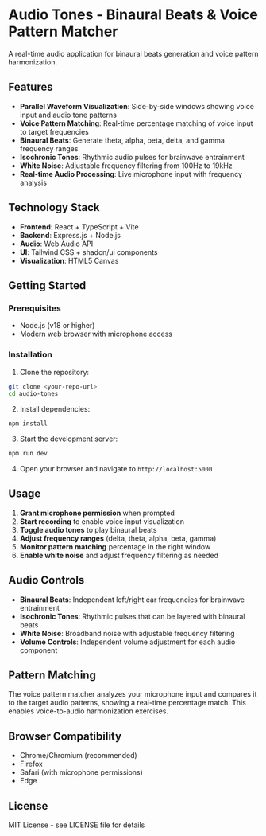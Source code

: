# Audio Tones - Binaural Beats & Voice Pattern Matcher

A real-time audio application for binaural beats generation and voice pattern harmonization.

## Features

- **Parallel Waveform Visualization**: Side-by-side windows showing voice input and audio tone patterns
- **Voice Pattern Matching**: Real-time percentage matching of voice input to target frequencies
- **Binaural Beats**: Generate theta, alpha, beta, delta, and gamma frequency ranges
- **Isochronic Tones**: Rhythmic audio pulses for brainwave entrainment
- **White Noise**: Adjustable frequency filtering from 100Hz to 19kHz
- **Real-time Audio Processing**: Live microphone input with frequency analysis

## Technology Stack

- **Frontend**: React + TypeScript + Vite
- **Backend**: Express.js + Node.js
- **Audio**: Web Audio API
- **UI**: Tailwind CSS + shadcn/ui components
- **Visualization**: HTML5 Canvas

## Getting Started

### Prerequisites
- Node.js (v18 or higher)
- Modern web browser with microphone access

### Installation

1. Clone the repository:
```bash
git clone <your-repo-url>
cd audio-tones
```

2. Install dependencies:
```bash
npm install
```

3. Start the development server:
```bash
npm run dev
```

4. Open your browser and navigate to `http://localhost:5000`

## Usage

1. **Grant microphone permission** when prompted
2. **Start recording** to enable voice input visualization
3. **Toggle audio tones** to play binaural beats
4. **Adjust frequency ranges** (delta, theta, alpha, beta, gamma)
5. **Monitor pattern matching** percentage in the right window
6. **Enable white noise** and adjust frequency filtering as needed

## Audio Controls

- **Binaural Beats**: Independent left/right ear frequencies for brainwave entrainment
- **Isochronic Tones**: Rhythmic pulses that can be layered with binaural beats
- **White Noise**: Broadband noise with adjustable frequency filtering
- **Volume Controls**: Independent volume adjustment for each audio component

## Pattern Matching

The voice pattern matcher analyzes your microphone input and compares it to the target audio patterns, showing a real-time percentage match. This enables voice-to-audio harmonization exercises.

## Browser Compatibility

- Chrome/Chromium (recommended)
- Firefox
- Safari (with microphone permissions)
- Edge

## License

MIT License - see LICENSE file for details